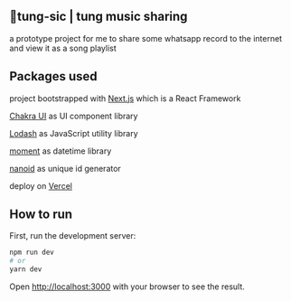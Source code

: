 ## 🎸tung-sic | tung music sharing
a prototype project for me to share some whatsapp record to the internet and view it as a song playlist


## Packages used
project bootstrapped with [Next.js](https://nextjs.org/) which is a React Framework

[Chakra UI](https://chakra-ui.com/) as UI component library

[Lodash](https://lodash.com/) as JavaScript utility library

[moment](https://momentjs.com/) as datetime library

[nanoid](https://github.com/ai/nanoid) as unique id generator

deploy on [Vercel](https://vercel.com)


## How to run

First, run the development server:

```bash
npm run dev
# or
yarn dev
```

Open [http://localhost:3000](http://localhost:3000) with your browser to see the result.
